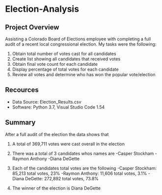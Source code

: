 # Election-Analysis

## Project Overview
  Assisting a Colorado Board of Elections employee with completing a full audit of a recent local congressional election. My tasks were the following:
  1. Obtain total number of votes cast for all candidates
  2. Create list showing all candidates that received votes
  3. Obtain final vote count for each candidate
  4. Display percentage of total votes for each candidate
  5. Review all votes and determine who has won the popular vote/election 

## Recources
- Data Source: Election_Results.csv
- Software: Python 3.7, Visual Studio Code 1.54

## Summary

After a full audit of the election the data shows that
1. A total of 369,711 votes were cast overall in the election

2. There was a total of 3 candidates whos names are
-Casper Stockham
-Raymon Anthony 
-Diana DeGette

3. Each of the candidates total votes are the following
-Casper Stockham: 85,213 total votes, 23%
-Raymon Anthony: 11,606 total votes, 3.1%
-Diana DeGette: 272,892 total votes, 73.8%

4. The winner of the election is Diana DeGette
 
